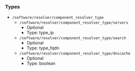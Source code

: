 
### Types

 - `/software/resolver/component_resolver_type`
    - `/software/resolver/component_resolver_type/servers`
        - Optional
        - Type: type_ip
    - `/software/resolver/component_resolver_type/search`
        - Optional
        - Type: type_fqdn
    - `/software/resolver/component_resolver_type/dnscache`
        - Optional
        - Type: boolean
